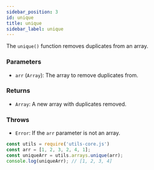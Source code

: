 ```yaml
---
sidebar_position: 3
id: unique
title: unique
sidebar_label: unique
---
```


The `unique()` function removes duplicates from an array.

### Parameters

- `arr` (`Array`): The array to remove duplicates from.

### Returns

- `Array`: A new array with duplicates removed.

### Throws

- `Error`: If the `arr` parameter is not an array.


```javascript
const utils = require('utils-core.js')
const arr = [1, 2, 3, 2, 4, 1];
const uniqueArr = utils.arrays.unique(arr);
console.log(uniqueArr); // [1, 2, 3, 4]
```